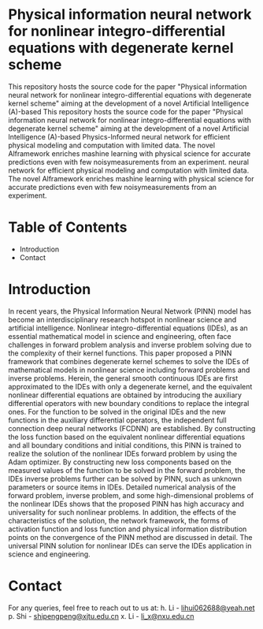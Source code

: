 # Physical information neural network for nonlinear integro-differential equations with degenerate kernel scheme
This repository hosts the source code for the paper "Physical information neural network for nonlinear integro-differential equations with degenerate kernel scheme" aiming at the development of a novel Artificial lntelligence (A)-based This repository hosts the source code for the paper "Physical information neural network for nonlinear integro-differential equations with degenerate kernel scheme" aiming at the development of a novel Artificial lntelligence (A)-based Physics-lnformed neural network for efficient physical modeling and computation with limited data. The novel Alframework enriches mashine learning with physical science for accurate predictions even with few noisymeasurements from an experiment. neural network for efficient physical modeling and computation with limited data. The novel Alframework enriches mashine learning with physical science for accurate predictions even with few noisymeasurements from an experiment.
# Table of Contents
* Introduction
* Contact
# Introduction
In recent years, the Physical Information Neural Network (PINN) model has become an interdisciplinary research hotspot in nonlinear science and artificial intelligence. Nonlinear integro-differential equations (IDEs), as an essential mathematical model in science and engineering, often face challenges in forward problem analysis and inverse problem solving due to the complexity of their kernel functions. This paper proposed a PINN framework that combines degenerate kernel schemes to solve the IDEs of mathematical models in nonlinear science including forward problems and inverse problems. Herein, the general smooth continuous IDEs are first approximated to the IDEs with only a degenerate kernel, and the equivalent nonlinear differential equations are obtained by introducing the auxiliary differential operators with new boundary conditions to replace the integral ones. For the function to be solved in the original IDEs and the new functions in the auxiliary differential operators, the independent full connection deep neural networks (FCDNN) are established. By constructing the loss function based on the equivalent nonlinear differential equations and all boundary conditions and initial conditions, this PINN is trained to realize the solution of the nonlinear IDEs forward problem by using the Adam optimizer. By constructing new loss components based on the measured values of the function to be solved in the forward problem, the IDEs inverse problems further can be solved by PINN, such as unknown parameters or source items in IDEs. Detailed numerical analysis of the forward problem, inverse problem, and some high-dimensional problems of the nonlinear IDEs shows that the proposed PINN has high accuracy and universality for such nonlinear problems. In addition, the effects of the characteristics of the solution, the network framework, the forms of activation function and loss function and physical information distribution points on the convergence of the PINN method are discussed in detail. The universal PINN solution for nonlinear IDEs can serve the IDEs application in science and engineering.
# Contact
For any queries, feel free to reach out to us at:
h. Li - lihui062688@yeah.net
p. Shi - shipengpeng@xjtu.edu.cn
x. Li - li_x@nxu.edu.cn
